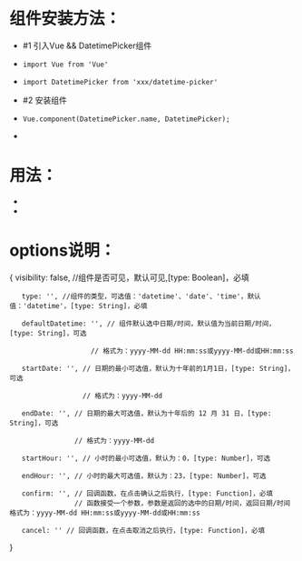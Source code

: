 
# 组件安装方法：
 *   #1 引入Vue && DatetimePicker组件
 *     import Vue from 'Vue' 
 *     import DatetimePicker from 'xxx/datetime-picker'
 *   #2 安装组件
 *     Vue.component(DatetimePicker.name, DatetimePicker);
 * 
# 用法：
 *   <sxx-datetime-picker></sxx-datetime-picker>
 * 
# options说明：
   {
   	   visibility: false, //组件是否可见，默认可见,[type: Boolean]，必填
   	   
  	   type: '', //组件的类型，可选值：'datetime'、'date'、'time'，默认值：'datetime'，[type: String]，必填

       defaultDatetime: '', // 组件默认选中日期/时间，默认值为当前日期/时间，[type: String]，可选

 						// 格式为：yyyy-MM-dd HH:mm:ss或yyyy-MM-dd或HH:mm:ss

       startDate: '', // 日期的最小可选值，默认为十年前的1月1日，[type: String]，可选

 					  // 格式为：yyyy-MM-dd

       endDate: '', // 日期的最大可选值，默认为十年后的 12 月 31 日，[type: String]，可选

 					// 格式为：yyyy-MM-dd

 	   startHour: '', // 小时的最小可选值，默认为：0，[type: Number]，可选

 	   endHour: '', // 小时的最大可选值，默认为：23，[type: Number]，可选

  	   confirm: '', // 回调函数，在点击确认之后执行，[type: Function]，必填
  	   				// 函数接受一个参数，参数是返回的选中的日期/时间，返回日期/时间格式为：yyyy-MM-dd HH:mm:ss或yyyy-MM-dd或HH:mm:ss

 	   cancel: '' // 回调函数，在点击取消之后执行，[type: Function]，必填
   }
